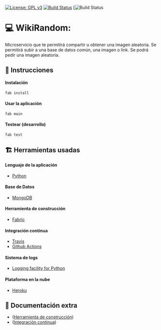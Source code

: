 [![License: GPL v3](https://img.shields.io/badge/License-GPLv3-blue.svg)](https://www.gnu.org/licenses/gpl-3.0) [![Build Status](https://travis-ci.com/OMGitsXupi/WikiRandom.svg?branch=master)](https://travis-ci.com/OMGitsXupi/WikiRandom) [![Build Status](https://github.com/omgitsxupi/WikiRandom/workflows/WikiRandom/badge.svg)
# :computer: WikiRandom:
Microservicio que te permitirá compartir u obtener una imagen aleatoria.
Se permitirá subir a una base de datos común, una imagen o link. Se podrá pedir una imagen aleatoria.

## :page_with_curl: Instrucciones
#### Instalación
`fab install`
#### Usar la aplicación
`fab main`
#### Testear (desarrollo)
`fab test`

## :building_construction: Herramientas usadas
#### Lenguaje de la aplicación
- [Python](www.python.org)
#### Base de Datos
- [MongoDB](https://www.mongodb.com)
#### Herramienta de construcción
- [Fabric](http://www.fabfile.org)
#### Integración continua
- [Travis](https://travis-ci.org/)
- [Github Actions](https://github.com/features/actions)
#### Sistema de logs
- [Logging facility for Python](https://docs.python.org/3/library/logging.html)
#### Plataforma en la nube
- [Heroku](https://www.heroku.com/)

## :bookmark_tabs: Documentación extra
- ([Herramienta de construcción](explicaciones/fabric.md))
- ([Integración continua](explicaciones/travis.md))
